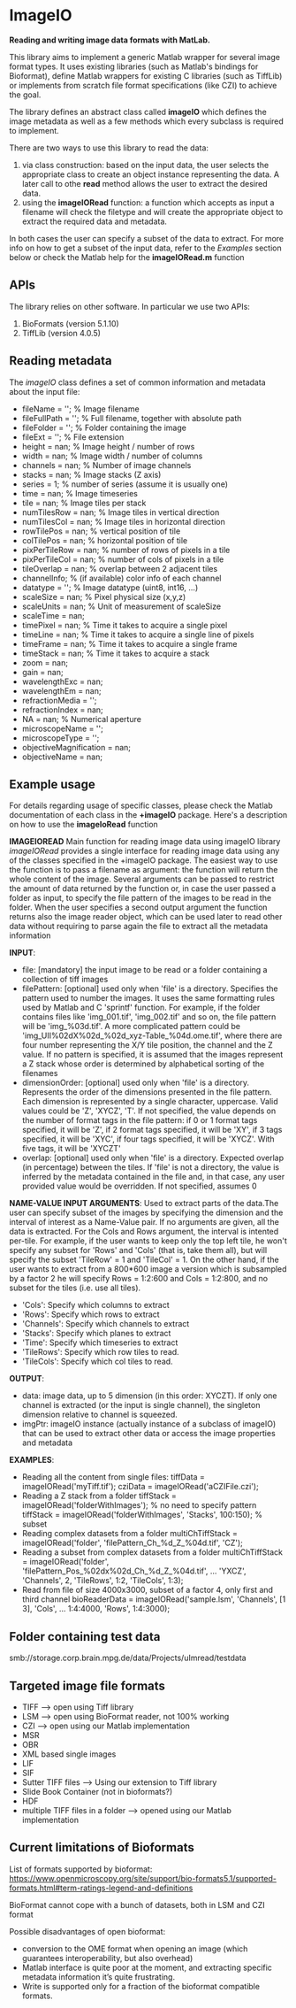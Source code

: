 # ImageIO
**Reading and writing image data formats with MatLab.**

This library aims to implement a generic Matlab wrapper for several image format types. It uses existing libraries (such as Matlab's bindings for Bioformat), define Matlab wrappers for existing C libraries (such as TiffLib) or implements from scratch file format specifications (like CZI) to achieve the goal.

The library defines an abstract class called **imageIO** which defines the image metadata as well as a few methods which every subclass is required to implement.

There are two ways to use this library to read the data:

1. via class construction: based on the input data, the user selects the appropriate class to create an object instance representing the data. A later call to othe **read** method allows the user to extract the desired data.
2. using the **imageIORead** function: a function which accepts as input a filename will check the filetype and will create the appropriate object to extract the required data and metadata.

In both cases the user can specify a subset of the data to extract. For more info on how to get a subset of the input data, refer to the *Examples* section below or check the Matlab help for the **imageIORead.m** function

## APIs

The library relies on other software. In particular we use two APIs:

1. BioFormats (version 5.1.10)
2. TiffLib (version 4.0.5)

## Reading metadata

The *imageIO* class defines a set of common information and metadata about the input file: 

* fileName = '';          % Image filename
* fileFullPath = '';      % Full filename, together with absolute path
* fileFolder = '';        % Folder containing the image
* fileExt = '';           % File extension
* height = nan;           % Image height / number of rows
* width = nan;            % Image width / number of columns
* channels = nan;         % Number of image channels
* stacks = nan;           % Image stacks (Z axis)
* series = 1;             % number of series (assume it is usually one)
* time = nan;             % Image timeseries
* tile = nan;             % Image tiles per stack
* numTilesRow = nan;      % Image tiles in vertical direction
* numTilesCol = nan;      % Image tiles in horizontal direction
* rowTilePos = nan;       % vertical position of tile
* colTilePos = nan;       % horizontal position of tile
* pixPerTileRow = nan;    % number of rows of pixels in a tile
* pixPerTileCol = nan;    % number of cols of pixels in a tile
* tileOverlap = nan;      % overlap between 2 adjacent tiles
* channelInfo;            % (if available) color info of each channel
* datatype = '';          % Image datatype (uint8, int16, ...)
* scaleSize = nan;        % Pixel physical size (x,y,z)
* scaleUnits = nan;       % Unit of measurement of scaleSize
* scaleTime = nan;        
* timePixel = nan;        % Time it takes to acquire a single pixel
* timeLine = nan;         % Time it takes to acquire a single line of pixels
* timeFrame = nan;        % Time it takes to acquire a single frame
* timeStack = nan;        % Time it takes to acquire a stack 
* zoom = nan;
* gain = nan;
* wavelengthExc = nan;
* wavelengthEm = nan;
* refractionMedia = '';
* refractionIndex = nan;
* NA = nan;               % Numerical aperture
* microscopeName = '';
* microscopeType = '';
* objectiveMagnification = nan;
* objectiveName = nan;

## Example usage

For details regarding usage of specific classes, please check the Matlab documentation of each class in the **+imageIO** package.
Here's a description on how to use the **imageIoRead** function

**IMAGEIOREAD** Main function for reading image data using imageIO library
   *imageIORead* provides a single interface for reading image data using
   any of the classes specified in the +imageIO package. The easiest way
   to use the function is to pass a filename as argument: the function
   will return the whole content of the image. Several arguments can be
   passed to restrict the amount of data returned by the function or, in
   case the user passed a folder as input, to specify the file pattern of
   the images to be read in the folder. When the user specifies a second
   output argument the function returns also the image reader object,
   which can be used later to read other data without requiring to parse
   again the file to extract all the metadata information
 
**INPUT**:
   * file: [mandatory] the input image to be read or a folder containing a collection of
     tiff images 
   * filePattern: [optional] used only when 'file' is a directory.
     Specifies the pattern used to number the images. It uses the same
     formatting rules used by Matlab and C 'sprintf' function. For example, 
     if the folder contains files like 'img_001.tif', 'img_002.tif' and so on, 
     the file pattern will be 'img_%03d.tif'. A more complicated
     pattern could be 'img_UII%02dX%02d_%02d_xyz-Table_%04d.ome.tif',
     where there are four number representing the X/Y tile position,
     the channel and the Z value. If no pattern is specified, it is
     assumed that the images represent a Z stack whose order is
     determined by alphabetical sorting of the filenames
   * dimensionOrder: [optional] used only when 'file' is a directory.
     Represents the order of the dimensions presented in the file
     pattern. Each dimension is represented by a single character, uppercase.
     Valid values could be 'Z', 'XYCZ', 'T'. If not specified,
     the value depends on the number of format tags in the file
     pattern: if 0 or 1 format tags specified, it will be 'Z', if 2
     format tags specified, it will be 'XY', if 3 tags specified, it
     will be 'XYC', if four tags specified, it will be 'XYCZ'. With
     five tags, it will be 'XYCZT'
   * overlap: [optional] used only when 'file' is a directory.
     Expected overlap (in percentage) between the tiles. If 'file' is not
     a directory, the value is inferred by the metadata contained in the
     file and, in that case, any user provided value would be overridden.
     If not specified, assumes 0

**NAME-VALUE INPUT ARGUMENTS**:
   Used to extract parts of the data.The user can specify subset
   of the images by specifying the dimension and the interval of interest
   as a Name-Value pair. If no arguments are given, all the data is
   extracted. For the Cols and Rows argument, the interval is intented
   per-tile. For example, if the user wants to keep only the top left tile,
   he won't specify any subset for 'Rows' and 'Cols' (that is, take them all),
   but will specify the subset 'TileRow' = 1 and 'TileCol' = 1. On the other
   hand, if the user wants to extract from a 800*600 image a version which
   is subsampled by a factor 2 he will specify Rows = 1:2:600
   and Cols = 1:2:800, and no subset for the tiles (i.e. use
   all tiles).
   
   * 'Cols': Specify which columns to extract
   * 'Rows': Specify which rows to extract
   * 'Channels': Specify which channels to extract
   * 'Stacks': Specify which planes to extract
   * 'Time': Specify which timeseries to extract
   * 'TileRows': Specify which row tiles to read.
   * 'TileCols': Specify which col tiles to read.

**OUTPUT**:
   
   * data: image data, up to 5 dimension (in this order: XYCZT). If only one
   	channel is extracted (or the input is single channel), the singleton
   	dimension relative to channel is squeezed.
   * imgPtr: imageIO instance (actually instance of a subclass of imageIO)
     that can be used to extract other data or access the image properties
     and metadata
 
**EXAMPLES**:
   
  * Reading all the content from single files:
     tiffData = imageIORead('myTiff.tif');
     cziData = imageIORead('aCZIFile.czi');
  * Reading a Z stack from a folder
     tiffStack = imageIORead('folderWithImages'); % no need to specify pattern
     tiffStack = imageIORead('folderWithImages', 'Stacks', 100:150); % subset
  * Reading complex datasets from a folder
     multiChTiffStack = imageIORead('folder', 'filePattern_Ch_%d_Z_%04d.tif', 'CZ');
  * Reading a subset from complex datasets from a folder
     multiChTiffStack = imageIORead('folder', 'filePattern_Pos_%02dx%02d_Ch_%d_Z_%04d.tif', ...
       'YXCZ', 'Channels', 2, 'TileRows', 1:2, 'TileCols', 1:3);
  * Read from file of size 4000x3000, subset of a factor 4, only first and third channel
     bioReaderData = imageIORead('sample.lsm', 'Channels', [1 3], 'Cols', ...
       1:4:4000, 'Rows', 1:4:3000);


## Folder containing test data
smb://storage.corp.brain.mpg.de/data/Projects/uImread/testdata

## Targeted image file formats
* TIFF --> open using Tiff library
* LSM --> open using BioFormat reader, not 100% working
* CZI --> open using our Matlab implementation
* MSR
* OBR
* XML based single images
* LIF
* SIF
* Sutter TIFF files --> Using our extension to Tiff library
* Slide Book Container (not in bioformats?)
* HDF
* multiple TIFF files in a folder --> opened using our Matlab implementation

## Current limitations of Bioformats
List of formats supported by bioformat:
https://www.openmicroscopy.org/site/support/bio-formats5.1/supported-formats.html#term-ratings-legend-and-definitions

BioFormat cannot cope with a bunch of datasets, both in LSM and CZI format

Possible disadvantages of open bioformat:

*	conversion to the OME format when opening an image (which guarantees interoperability, but also overhead)
*	Matlab interface is quite poor at the moment, and extracting specific metadata information it’s quite frustrating.
* Write is supported only for a fraction of the bioformat compatible formats.


